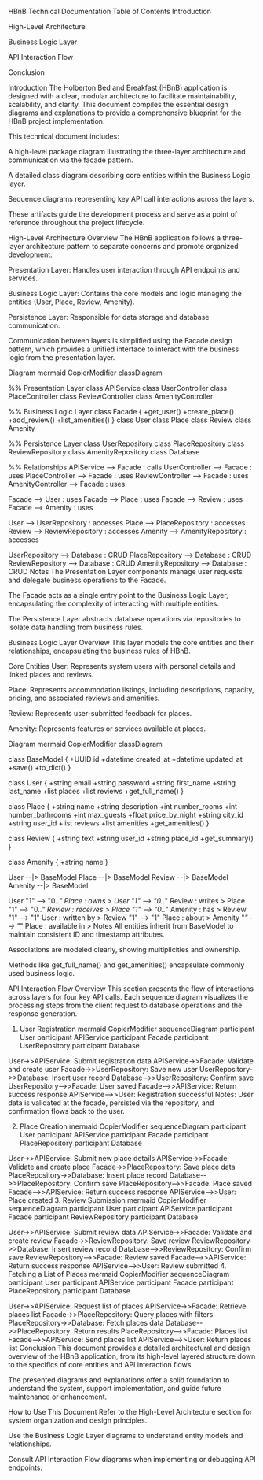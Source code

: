 HBnB Technical Documentation
Table of Contents
Introduction

High-Level Architecture

Business Logic Layer

API Interaction Flow

Conclusion

Introduction
The Holberton Bed and Breakfast (HBnB) application is designed with a clear, modular architecture to facilitate maintainability, scalability, and clarity. This document compiles the essential design diagrams and explanations to provide a comprehensive blueprint for the HBnB project implementation.

This technical document includes:

A high-level package diagram illustrating the three-layer architecture and communication via the facade pattern.

A detailed class diagram describing core entities within the Business Logic layer.

Sequence diagrams representing key API call interactions across the layers.

These artifacts guide the development process and serve as a point of reference throughout the project lifecycle.

High-Level Architecture
Overview
The HBnB application follows a three-layer architecture pattern to separate concerns and promote organized development:

Presentation Layer: Handles user interaction through API endpoints and services.

Business Logic Layer: Contains the core models and logic managing the entities (User, Place, Review, Amenity).

Persistence Layer: Responsible for data storage and database communication.

Communication between layers is simplified using the Facade design pattern, which provides a unified interface to interact with the business logic from the presentation layer.

Diagram
mermaid
CopierModifier
classDiagram

%% Presentation Layer
class APIService
class UserController
class PlaceController
class ReviewController
class AmenityController

%% Business Logic Layer
class Facade {
    +get_user()
    +create_place()
    +add_review()
    +list_amenities()
}
class User
class Place
class Review
class Amenity

%% Persistence Layer
class UserRepository
class PlaceRepository
class ReviewRepository
class AmenityRepository
class Database

%% Relationships
APIService --> Facade : calls
UserController --> Facade : uses
PlaceController --> Facade : uses
ReviewController --> Facade : uses
AmenityController --> Facade : uses

Facade --> User : uses
Facade --> Place : uses
Facade --> Review : uses
Facade --> Amenity : uses

User --> UserRepository : accesses
Place --> PlaceRepository : accesses
Review --> ReviewRepository : accesses
Amenity --> AmenityRepository : accesses

UserRepository --> Database : CRUD
PlaceRepository --> Database : CRUD
ReviewRepository --> Database : CRUD
AmenityRepository --> Database : CRUD
Notes
The Presentation Layer components manage user requests and delegate business operations to the Facade.

The Facade acts as a single entry point to the Business Logic Layer, encapsulating the complexity of interacting with multiple entities.

The Persistence Layer abstracts database operations via repositories to isolate data handling from business rules.

Business Logic Layer
Overview
This layer models the core entities and their relationships, encapsulating the business rules of HBnB.

Core Entities
User: Represents system users with personal details and linked places and reviews.

Place: Represents accommodation listings, including descriptions, capacity, pricing, and associated reviews and amenities.

Review: Represents user-submitted feedback for places.

Amenity: Represents features or services available at places.

Diagram
mermaid
CopierModifier
classDiagram

class BaseModel {
    +UUID id
    +datetime created_at
    +datetime updated_at
    +save()
    +to_dict()
}

class User {
    +string email
    +string password
    +string first_name
    +string last_name
    +list<Place> places
    +list<Review> reviews
    +get_full_name()
}

class Place {
    +string name
    +string description
    +int number_rooms
    +int number_bathrooms
    +int max_guests
    +float price_by_night
    +string city_id
    +string user_id
    +list<Review> reviews
    +list<Amenity> amenities
    +get_amenities()
}

class Review {
    +string text
    +string user_id
    +string place_id
    +get_summary()
}

class Amenity {
    +string name
}

User --|> BaseModel
Place --|> BaseModel
Review --|> BaseModel
Amenity --|> BaseModel

User "1" --> "0..*" Place : owns >
User "1" --> "0..*" Review : writes >
Place "1" --> "0..*" Review : receives >
Place "1" --> "0..*" Amenity : has >
Review "1" --> "1" User : written by >
Review "1" --> "1" Place : about >
Amenity "*" --> "*" Place : available in >
Notes
All entities inherit from BaseModel to maintain consistent ID and timestamp attributes.

Associations are modeled clearly, showing multiplicities and ownership.

Methods like get_full_name() and get_amenities() encapsulate commonly used business logic.

API Interaction Flow
Overview
This section presents the flow of interactions across layers for four key API calls. Each sequence diagram visualizes the processing steps from the client request to database operations and the response generation.

1. User Registration
mermaid
CopierModifier
sequenceDiagram
participant User
participant APIService
participant Facade
participant UserRepository
participant Database

User->>APIService: Submit registration data
APIService->>Facade: Validate and create user
Facade->>UserRepository: Save new user
UserRepository->>Database: Insert user record
Database-->>UserRepository: Confirm save
UserRepository-->>Facade: User saved
Facade-->>APIService: Return success response
APIService-->>User: Registration successful
Notes:
User data is validated at the facade, persisted via the repository, and confirmation flows back to the user.

2. Place Creation
mermaid
CopierModifier
sequenceDiagram
participant User
participant APIService
participant Facade
participant PlaceRepository
participant Database

User->>APIService: Submit new place details
APIService->>Facade: Validate and create place
Facade->>PlaceRepository: Save place data
PlaceRepository->>Database: Insert place record
Database-->>PlaceRepository: Confirm save
PlaceRepository-->>Facade: Place saved
Facade-->>APIService: Return success response
APIService-->>User: Place created
3. Review Submission
mermaid
CopierModifier
sequenceDiagram
participant User
participant APIService
participant Facade
participant ReviewRepository
participant Database

User->>APIService: Submit review data
APIService->>Facade: Validate and create review
Facade->>ReviewRepository: Save review
ReviewRepository->>Database: Insert review record
Database-->>ReviewRepository: Confirm save
ReviewRepository-->>Facade: Review saved
Facade-->>APIService: Return success response
APIService-->>User: Review submitted
4. Fetching a List of Places
mermaid
CopierModifier
sequenceDiagram
participant User
participant APIService
participant Facade
participant PlaceRepository
participant Database

User->>APIService: Request list of places
APIService->>Facade: Retrieve places list
Facade->>PlaceRepository: Query places with filters
PlaceRepository->>Database: Fetch places data
Database-->>PlaceRepository: Return results
PlaceRepository-->>Facade: Places list
Facade-->>APIService: Send places list
APIService-->>User: Return places list
Conclusion
This document provides a detailed architectural and design overview of the HBnB application, from its high-level layered structure down to the specifics of core entities and API interaction flows.

The presented diagrams and explanations offer a solid foundation to understand the system, support implementation, and guide future maintenance or enhancement.

How to Use This Document
Refer to the High-Level Architecture section for system organization and design principles.

Use the Business Logic Layer diagrams to understand entity models and relationships.

Consult API Interaction Flow diagrams when implementing or debugging API endpoints.
